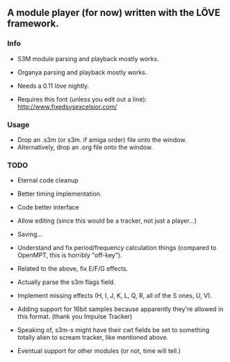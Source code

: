 A module player (for now) written with the LÖVE framework.
----------------------------------------------------------

### Info

- S3M module parsing and playback mostly works.
- Organya parsing and playback mostly works.

- Needs a 0.11 löve nightly.

- Requires this font (unless you edit out a line): http://www.fixedsysexcelsior.com/

### Usage

- Drop an .s3m (or s3m. if amiga order) file onto the window.
- Alternatively, drop an .org file onto the window.

### TODO

- Eternal code cleanup
- Better timing implementation.
- Code better interface
- Allow editing (since this would be a tracker, not just a player...)
- Saving...

- Understand and fix period/frequency calculation things (compared to OpenMPT, this is horribly "off-key").
- Related to the above, fix E/F/G effects.
- Actually parse the s3m flags field.
- Implement missing effects (H, I, J, K, L, Q, R, all of the S ones, U, V).
- Adding support for 16bit samples because apparently they're allowed in this format. (thank you Impulse Tracker)
- Speaking of, s3m-s might have their cwt fields be set to something totally alien to scream tracker, like mentioned above.

- Eventual support for other modules (or not, time will tell.)